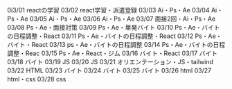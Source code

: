 0i3/01
reactの学習
03/02
react学習・派遣登録
03/03
Ai・Ps・Ae
03/04
Ai・Ps・Ae
03/05
Ai・Ps・Ae
03/06
Ai・Ps・Ae
03/07
面接2回・Ai・Ps・Ae
03/08
Ps・Ae・面接対策
03/09
Ps・Ae・単発バイト
03/10
Ps・Ae・バイトの日程調整・React
03/11
Ps・Ae・バイトの日程調整・React
03/12
Ps・Ae・バイト・React
03/13
ps・Ae・バイトの日程調整
03/14
Ps・Ae・バイトの日程調整・Reac
03/15
Ps・Ae・React・ジム
03/16
バイト・React
03/17
バイト
03/18
バイト
03/19
JS
03/20
JS
03/21
オリエンテーション・JS・tailwind
03/22
HTML
03/23
バイト
03/24
バイト
03/25
バイト
03/26
html
03/27
html・css
03/28
css
